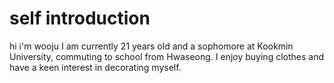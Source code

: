 # self introduction

hi i'm wooju
I am currently 21 years old and a sophomore at Kookmin University, commuting to school from Hwaseong. 
I enjoy buying clothes and have a keen interest in decorating myself.
